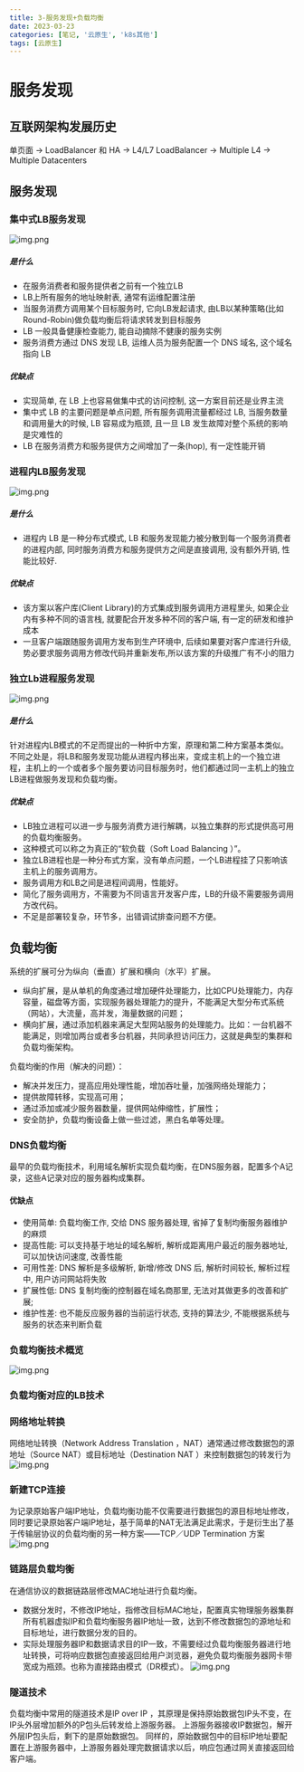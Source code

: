 ```yaml
---
title: 3-服务发现+负载均衡
date: 2023-03-23
categories: [笔记, '云原生', 'k8s其他']
tags: [云原生]
---
```


# 服务发现

## 互联网架构发展历史

单页面 -> LoadBalancer 和 HA -> L4/L7 LoadBalancer -> Multiple L4 -> Multiple Datacenters

## 服务发现
      
### 集中式LB服务发现

![img.png](/commons/云原生/其他/image/3(1).png)

##### 是什么

* 在服务消费者和服务提供者之前有一个独立LB
* LB上所有服务的地址映射表, 通常有运维配置注册
* 当服务消费方调用某个目标服务时, 它向LB发起请求, 由LB以某种策略(比如 Round-Robin)做负载均衡后将请求转发到目标服务
* LB 一般具备健康检查能力, 能自动摘除不健康的服务实例
* 服务消费方通过 DNS 发现 LB, 运维人员为服务配置一个 DNS 域名, 这个域名指向 LB

##### 优缺点

* 实现简单, 在 LB 上也容易做集中式的访问控制, 这一方案目前还是业界主流
* 集中式 LB 的主要问题是单点问题, 所有服务调用流量都经过 LB, 当服务数量和调用量大的时候, LB 容易成为瓶颈, 且一旦 LB 发生故障对整个系统的影响是灾难性的
* LB 在服务消费方和服务提供方之间增加了一条(hop), 有一定性能开销

### 进程内LB服务发现
![img.png](/commons/云原生/其他/image/3(2).png)

##### 是什么

* 进程内 LB 是一种分布式模式, LB 和服务发现能力被分散到每一个服务消费者的进程内部, 同时服务消费方和服务提供方之间是直接调用, 没有额外开销, 性能比较好.

##### 优缺点
* 该方案以客户库(Client Library)的方式集成到服务调用方进程里头, 如果企业内有多种不同的语言栈, 就要配合开发多种不同的客户端, 有一定的研发和维护成本
* 一旦客户端跟随服务调用方发布到生产环境中, 后续如果要对客户库进行升级, 势必要求服务调用方修改代码并重新发布,所以该方案的升级推广有不小的阻力


### 独立Lb进程服务发现
![img.png](/commons/云原生/其他/image/3(3).png)

##### 是什么

针对进程内LB模式的不足而提出的一种折中方案，原理和第二种方案基本类似。 
不同之处是，将LB和服务发现功能从进程内移出来，变成主机上的一个独立进程，主机上的一个或者多个服务要访问目标服务时，他们都通过同一主机上的独立LB进程做服务发现和负载均衡。

##### 优缺点
* LB独立进程可以进一步与服务消费方进行解耦，以独立集群的形式提供高可用的负载均衡服务。
* 这种模式可以称之为真正的“软负载（Soft Load Balancing ）”。
* 独立LB进程也是一种分布式方案，没有单点问题，一个LB进程挂了只影响该主机上的服务调用方。
* 服务调用方和LB之间是进程间调用，性能好。
* 简化了服务调用方，不需要为不同语言开发客户库，LB的升级不需要服务调用方改代码。
* 不足是部署较复杂，环节多，出错调试排查问题不方便。

## 负载均衡

系统的扩展可分为纵向（垂直）扩展和横向（水平）扩展。
* 纵向扩展，是从单机的角度通过增加硬件处理能力，比如CPU处理能力，内存容量，磁盘等方面，实现服务器处理能力的提升，不能满足大型分布式系统（网站），大流量，高并发，海量数据的问题；
* 横向扩展，通过添加机器来满足大型网站服务的处理能力。比如：一台机器不能满足，则增加两台或者多台机器，共同承担访问压力，这就是典型的集群和负载均衡架构。
 
负载均衡的作用（解决的问题）：
* 解决并发压力，提高应用处理性能，增加吞吐量，加强网络处理能力；
* 提供故障转移，实现高可用；
* 通过添加或减少服务器数量，提供网站伸缩性，扩展性；
* 安全防护，负载均衡设备上做一些过滤，黑白名单等处理。

### DNS负载均衡
最早的负载均衡技术，利用域名解析实现负载均衡，在DNS服务器，配置多个A记录，这些A记录对应的服务器构成集群。

#### 优缺点
* 使用简单: 负载均衡工作, 交给 DNS 服务器处理, 省掉了复制均衡服务器维护的麻烦
* 提高性能: 可以支持基于地址的域名解析, 解析成距离用户最近的服务器地址, 可以加快访问速度, 改善性能
* 可用性差: DNS 解析是多级解析, 新增/修改 DNS 后, 解析时间较长, 解析过程中, 用户访问网站将失败
* 扩展性低: DNS 复制均衡的控制器在域名商那里, 无法对其做更多的改善和扩展;
* 维护性差: 也不能反应服务器的当前运行状态, 支持的算法少, 不能根据系统与服务的状态来判断负载

### 负载均衡技术概览
![img.png](/commons/云原生/其他/image/3(4).png)

### 负载均衡对应的LB技术

### 网络地址转换
网络地址转换（Network Address Translation ，NAT）通常通过修改数据包的源地址（Source NAT）或目标地址（Destination NAT ）来控制数据包的转发行为
![img.png](/commons/云原生/其他/image/3(5).png)

### 新建TCP连接
为记录原始客户端IP地址，负载均衡功能不仅需要进行数据包的源目标地址修改，同时要记录原始客户端IP地址，基于简单的NAT无法满足此需求，于是衍生出了基于传输层协议的负载均衡的另一种方案——TCP／UDP Termination 方案
![img.png](/commons/云原生/其他/image/3(6).png)

### 链路层负载均衡
在通信协议的数据链路层修改MAC地址进行负载均衡。
* 数据分发时，不修改IP地址，指修改目标MAC地址，配置真实物理服务器集群所有机器虚拟IP和负载均衡服务器IP地址一致，达到不修改数据包的源地址和目标地址，进行数据分发的目的。
* 实际处理服务器IP和数据请求目的IP一致，不需要经过负载均衡服务器进行地址转换，可将响应数据包直接返回给用户浏览器，避免负载均衡服务器网卡带宽成为瓶颈。也称为直接路由模式（DR模式）。
![img.png](/commons/云原生/其他/image/3(7).png)


### 隧道技术
负载均衡中常用的隧道技术是lP over IP ，其原理是保持原始数据包IP头不变，在IP头外层增加额外的P包头后转发给上游服务器。
上游服务器接收IP数据包，解开外层IP包头后，剩下的是原始数据包。
同样的，原始数据包中的目标IP地址要配置在上游服务器中，上游服务器处理完数据请求以后，响应包通过网关直接返回给客户端。
